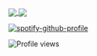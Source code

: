 <a href="https://github.com/Syskey-Alex/github-readme-stats">
  <img align="center" src="https://github-readme-stats.vercel.app/api/top-langs/?username=Syskey-Alex&layout=compact&theme=radical)](https://github.com/Syskey-Alex/github-readme-stats&theme=radical)" />
</a>  
<a href="https://github.com/Syskey-Alex/github-readme-stats">
  <img align="center" src="https://github-readme-stats.vercel.app/api?username=Syskey-Alex&show_icons=true&theme=radical&include_all_commits&count_private&enable_animations&border_radius&locale=EN&cache_seconds" />
</a>

[![spotify-github-profile](https://spotify-github-profile.vercel.app/api/view?uid=elite--007&cover_image=true&theme=default&bar_color=53b14f&bar_color_cover=false)](https://github.com/kittinan/spotify-github-profile)


![Profile views](https://gpvc.arturio.dev/Syskey-Alex)



